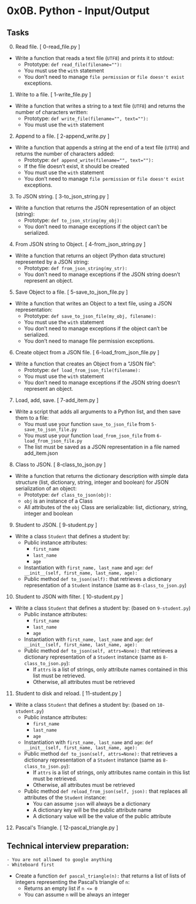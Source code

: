 # 0x0B. Python - Input/Output

## Tasks
00. Read file. [ 0-read_file.py ]
- Write a function that reads a text file (`UTF8`) and prints it to stdout:
	- Prototype: `def read_file(filename=""):`
	- You must use the `with` statement
	- You don’t need to manage `file permission` or `file doesn't exist` exceptions.

01. Write to a file. [ 1-write_file.py ]
- Write a function that writes a string to a text file (`UTF8`) and returns the number of characters written:
	- Prototype: `def write_file(filename="", text=""):`
	- You must use the `with` statement

02. Append to a file. [ 2-append_write.py ]
- Write a function that appends a string at the end of a text file (`UTF8`) and returns the number of characters added:
	- Prototype: `def append_write(filename="", text=""):`
	- If the file doesn’t exist, it should be created
	- You must use the `with` statement
	- You don’t need to manage `file permission` or `file doesn't exist` exceptions.

03. To JSON string. [ 3-to_json_string.py ]
- Write a function that returns the JSON representation of an object (string):
	- Prototype: `def to_json_string(my_obj):`
	- You don’t need to manage exceptions if the object can’t be serialized.

04. From JSON string to Object. [ 4-from_json_string.py ]
- Write a function that returns an object (Python data structure) represented by a JSON string:
	- Prototype: `def from_json_string(my_str):`
	- You don’t need to manage exceptions if the JSON string doesn’t represent an object.

05. Save Object to a file. [ 5-save_to_json_file.py ]
- Write a function that writes an Object to a text file, using a JSON representation:
	- Prototype: `def save_to_json_file(my_obj, filename):`
	- You must use the `with` statement
	- You don’t need to manage exceptions if the object can’t be serialized.
	- You don’t need to manage file permission exceptions.

06. Create object from a JSON file. [ 6-load_from_json_file.py ]
- Write a function that creates an Object from a “JSON file”:
	- Prototype: `def load_from_json_file(filename):`
	- You must use the `with` statement
	- You don’t need to manage exceptions if the JSON string doesn’t represent an object.

07. Load, add, save. [ 7-add_item.py ]
- Write a script that adds all arguments to a Python list, and then save them to a file:
	- You must use your function `save_to_json_file` from `5-save_to_json_file.py`
	- You must use your function `load_from_json_file` from `6-load_from_json_file.py`
	- The list must be saved as a JSON representation in a file named add_item.json

08. Class to JSON. [ 8-class_to_json.py ]
- Write a function that returns the dictionary description with simple data structure (list, dictionary, string, integer and boolean) for JSON serialization of an object:
	- Prototype: `def class_to_json(obj):`
	- `obj` is an instance of a Class
	- All attributes of the `obj` Class are serializable: list, dictionary, string, integer and boolean

09. Student to JSON. [ 9-student.py ]
- Write a class `Student` that defines a student by:
	- Public instance attributes:
		- `first_name`
		- `last_name`
		- `age`
	- Instantiation with `first_name, last_name` and `age`: `def __init__(self, first_name, last_name, age):`
	- Public method `def to_json(self):` that retrieves a dictionary representation of a `Student` instance (same as `8-class_to_json.py`)

10. Student to JSON with filter. [ 10-student.py ]
- Write a class `Student` that defines a student by: (based on `9-student.py`)
	- Public instance attributes:
		- `first_name`
		- `last_name`
		- `age`
	- Instantiation with `first_name, last_name` and `age`: `def __init__(self, first_name, last_name, age):`
	- Public method `def to_json(self, attrs=None):` that retrieves a dictionary representation of a `Student` instance (same as `8-class_to_json.py`):
		- If `attrs` is a list of strings, only attribute names contained in this list must be retrieved.
		- Otherwise, all attributes must be retrieved

11. Student to disk and reload. [ 11-student.py ]
- Write a class `Student` that defines a student by: (based on `10-student.py`)
	- Public instance attributes:
		- `first_name`
		- `last_name`
		- `age`
	- Instantiation with `first_name, last_name` and `age`: `def __init__(self, first_name, last_name, age):`
	- Public method `def to_json(self, attrs=None):` that retrieves a dictionary representation of a `Student` instance (same as `8-class_to_json.py`):
		- If `attrs` is a list of strings, only attributes name contain in this list must be retrieved.
		- Otherwise, all attributes must be retrieved
	- Public method `def reload_from_json(self, json):` that replaces all attributes of the `Student` instance:
		- You can assume `json` will always be a dictionary
		- A dictionary key will be the public attribute name
		- A dictionary value will be the value of the public attribute

12. Pascal's Triangle. [ 12-pascal_triangle.py ]
## Technical interview preparation:
	- You are not allowed to google anything
	- Whiteboard first

- Create a function `def pascal_triangle(n):` that returns a list of lists of integers representing the Pascal’s triangle of `n`:
	- Returns an empty list if `n <= 0`
	- You can assume `n` will be always an integer
